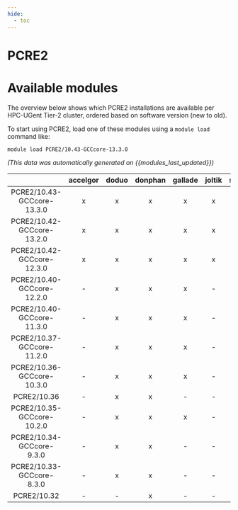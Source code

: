 ```yaml
---
hide:
  - toc
---
```


PCRE2
=====

# Available modules


The overview below shows which PCRE2 installations are available per HPC-UGent Tier-2 cluster, ordered based on software version (new to old).

To start using PCRE2, load one of these modules using a `module load` command like:

```shell
module load PCRE2/10.43-GCCcore-13.3.0
```

*(This data was automatically generated on {{modules_last_updated}})*  

| |accelgor|doduo|donphan|gallade|joltik|shinx|skitty|
| :---: | :---: | :---: | :---: | :---: | :---: | :---: | :---: |
|PCRE2/10.43-GCCcore-13.3.0|x|x|x|x|x|x|x|
|PCRE2/10.42-GCCcore-13.2.0|x|x|x|x|x|x|x|
|PCRE2/10.42-GCCcore-12.3.0|x|x|x|x|x|x|x|
|PCRE2/10.40-GCCcore-12.2.0|-|x|x|x|-|x|-|
|PCRE2/10.40-GCCcore-11.3.0|-|x|x|x|-|-|-|
|PCRE2/10.37-GCCcore-11.2.0|-|x|x|x|-|-|-|
|PCRE2/10.36-GCCcore-10.3.0|-|x|x|x|-|-|-|
|PCRE2/10.36|-|x|x|-|-|-|-|
|PCRE2/10.35-GCCcore-10.2.0|-|x|x|x|-|-|-|
|PCRE2/10.34-GCCcore-9.3.0|-|x|x|-|-|-|-|
|PCRE2/10.33-GCCcore-8.3.0|-|x|x|-|-|-|-|
|PCRE2/10.32|-|-|x|-|-|-|-|
